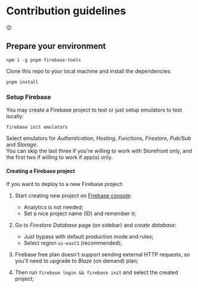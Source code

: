 # Contribution guidelines

:blush:

## Prepare your environment

```console
npm i -g pnpm firebase-tools
```

Clone this repo to your local machine and install the dependencies:

```console
pnpm install
```

### Setup Firebase

You may create a Firebase project to test or just setup emulators to test locally:

```console
firebase init emulators
```

Select emulators for _Authentication_, _Hosting_, _Functions_, _Firestore_, _Pub/Sub_ and  _Storage_.  
You can skip the last three if you're willing to work with Storefront only, and the first two if willing to work if app(s) only.

#### Creating a Firebase project

If you want to deploy to a new Firebase project:

1. Start creating new project on [Firebase console](https://console.firebase.google.com/):
    - Analytics is not needed;
    - Set a nice project name (ID) and remember it;

2. Go to _Firestore Database_ page (on sidebar) and _create database_:
    - Just bypass with default production mode and rules;
    - Select region `us-east1` (recommended);

3. Firebase free plan doesn't support sending external HTTP requests, so you'll need to upgrade to _Blaze_ (on demand) plan;

4. Then run `firebase login && firebase init` and select the created project;
